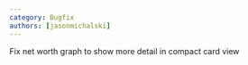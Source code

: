 ```yaml
---
category: Bugfix
authors: [jasonmichalski]
---
```


Fix net worth graph to show more detail in compact card view

